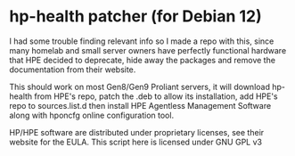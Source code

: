 # hp-health patcher (for Debian 12)

I had some trouble finding relevant info so I made a repo with this, since many homelab and small server owners have perfectly functional hardware that HPE decided to deprecate, hide away the packages and remove the documentation from their website.

This should work on most Gen8/Gen9 Proliant servers, it will download hp-health from HPE's repo, patch the .deb to allow its installation, add HPE's repo to sources.list.d then install HPE Agentless Management Software along with hponcfg online configuration tool.

HP/HPE software are distributed under proprietary licenses, see their website for the EULA.
This script here is licensed under GNU GPL v3
